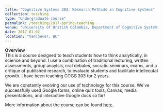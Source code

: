 ```yaml
---
title: "Cognitive Systems 303: Research Methods in Cognitive Systems"
collection: teaching
type: "Undergraduate course"
permalink: /teaching/2017-spring-teaching
venue: "University of British Columbia, Department of Cognitive Systems"
date: 2017-01-02
location: "Vancouver, BC"
---
```


**Overview** <br/>
This is a course designed to teach students how to think analytically, in science and beyond. I use a combination of traditional lecturing, written assessments, group anaylsis, oral debates, socratic seminars, exams, and a critique of published research, to evaluate students and facilitate intellecutal growth. I have been teaching COGS 303 for 2 years.

We are constantly evolving our use of technology for this course. We've successfully used Google forms, online quiz tools, Canvas, media presentations, and interactive Google docs so far!

More information about the course can be found [here](https://cogsys.ubc.ca/course-pages/cogs-303/).
